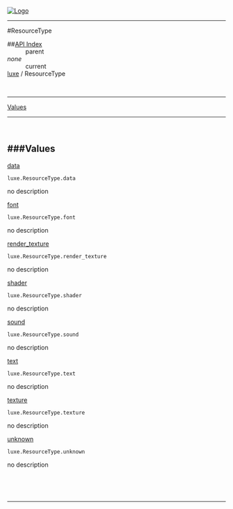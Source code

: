 
[![Logo](../../images/logo.png)](../../index.html)

---

#ResourceType


##[API Index](../../api/index.html#luxe)   
&emsp;&emsp;&emsp;parent    
_none_   
&emsp;&emsp;&emsp;current    
[luxe](./) / ResourceType

<br/>

---


[Values](#Values)   


---

&nbsp;   

<a class="lift" name="Values" ></a>
###Values   
---
<a class="lift" name="data" href="#data">data</a>



`luxe.ResourceType.data`

<span class="small_desc_flat"> no description </span>   

<a class="lift" name="font" href="#font">font</a>



`luxe.ResourceType.font`

<span class="small_desc_flat"> no description </span>   

<a class="lift" name="render_texture" href="#render_texture">render_texture</a>



`luxe.ResourceType.render_texture`

<span class="small_desc_flat"> no description </span>   

<a class="lift" name="shader" href="#shader">shader</a>



`luxe.ResourceType.shader`

<span class="small_desc_flat"> no description </span>   

<a class="lift" name="sound" href="#sound">sound</a>



`luxe.ResourceType.sound`

<span class="small_desc_flat"> no description </span>   

<a class="lift" name="text" href="#text">text</a>



`luxe.ResourceType.text`

<span class="small_desc_flat"> no description </span>   

<a class="lift" name="texture" href="#texture">texture</a>



`luxe.ResourceType.texture`

<span class="small_desc_flat"> no description </span>   

<a class="lift" name="unknown" href="#unknown">unknown</a>



`luxe.ResourceType.unknown`

<span class="small_desc_flat"> no description </span>   

&nbsp;   



&nbsp;
&nbsp;
&nbsp;

---  


&nbsp;   
&nbsp;   
